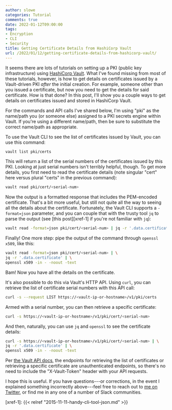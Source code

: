 ```yaml
---
author: slowe
categories: Tutorial
comments: true
date: 2022-01-12T09:00:00
tags:
- Encryption
- CLI
- Security
title: Getting Certificate Details from HashiCorp Vault
url: /2022/01/12/getting-certificate-details-from-hashicorp-vault/
---
```


It seems there are lots of tutorials on setting up a PKI (public key infrastructure) using [HashiCorp Vault][link-1]. What I've found missing from most of these tutorials, however, is how to get details on certificates issued by a Vault-driven PKI _after_ the initial creation. For example, someone other than you issued a certificate, but now you need to get the details for said certificate. How is that done? In this post, I'll show you a couple ways to get details on certificates issued and stored in HashiCorp Vault.<!--more-->

For the commands and API calls I've shared below, I'm using "pki" as the name/path you (or someone else) assigned to a PKI secrets engine within Vault. If you're using a different name/path, then be sure to substitute the correct name/path as appropriate.

To use the Vault CLI to see the list of certificates issued by Vault, you can use this command:

```bash
vault list pki/certs
```

This will return a list of the serial numbers of the certificates issued by this PKI. Looking at just serial numbers isn't terribly helpful, though. To get more details, you first need to read the certificate details (note singular "cert" here versus plural "certs" in the previous command):

```bash
vault read pki/cert/<serial-num>
```

Now the output is a formatted response that includes the PEM-encoded certificate. That's a bit more useful, but still not quite all the way to seeing all the details about the certificate. Fortunately, the Vault CLI supports a `-format=json` parameter, and you can couple that with the trusty tool `jq` to parse the output (see [this post][xref-1] if you're not familiar with `jq`):

```bash
vault read -format=json pki/cert/<serial-num> | jq -r '.data.certificate'
```

Finally! One more step: pipe the output of the command through `openssl x509`, like this:

```bash
vault read -format=json pki/cert/<serial-num> | \
jq -r '.data.certificate' | \
openssl x509 -in - -noout -text
```

Bam! Now you have all the details on the certificate.

It's also possible to do this via Vault's HTTP API. Using `curl`, you can retrieve the list of certificate serial numbers with this API call:

```bash
curl -s --request LIST https://<vault-ip-or-hostname>/v1/pki/certs
```

Armed with a serial number, you can then retrieve a specific certificate:

```bash
curl -s https://<vault-ip-or-hostname>/v1/pki/cert/<serial-num>
```

And then, naturally, you can use `jq` and `openssl` to see the certificate details:

```bash
curl -s https://<vault-ip-or-hostname>/v1/pki/cert/<serial-num> | \
jq -r '.data.certificate' | \
openssl x509 -in - -noout -text
```

Per [the Vault API docs][link-2], the endpoints for retrieving the list of certificates or retrieving a specific certificate are unauthenticated endpoints, so there's no need to include the "X-Vault-Token" header with your API requests.

I hope this is useful. If you have questions---or corrections, in the event I explained something incorrectly above---feel free to reach out to [me on Twitter][link-3], or find me in any one of a number of Slack communities.

[link-1]: https://www.vaultproject.io/
[link-2]: https://www.vaultproject.io/api-docs/secret/pki
[link-3]: https://twitter.com/scott_lowe
[xref-1]: {{< relref "2015-11-11-handy-cli-tool-json.md" >}}
